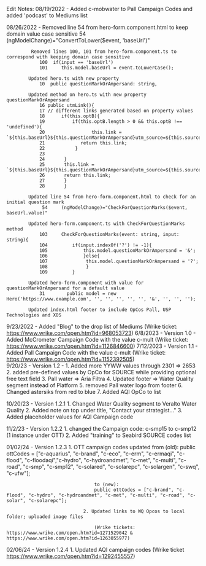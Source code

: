 Edit Notes:
08/19/2022 - Added c-mobwater to Pall Campaign Codes and added 'podcast' to Mediums list

08/26/2022 - Removed line 54 from hero-form.component.html to keep domain value case sensitive
				 54  (ngModelChange)="ConvertToLower($event, 'baseUrl')" 

			 Removed lines 100, 101 from hero-form.component.ts to correspond with keeping domain case sensitive
			    100  if(input == 'baseUrl') 
                101     this.model.baseUrl = event.toLowerCase();
				
			Updated hero.ts with new property
			    10  public questionMarkOrAmpersand: string,
				
			Updated method on hero.ts with new property questionMarkOrAmpersand
				16 public utmLink(){
                17 // different links generated based on property values 
                18      if(this.optB){
                19          if(this.optB.length > 0 && this.optB !== 'undefined'){
                20                 this.link = `${this.baseUrl}${this.questionMarkOrAmpersand}utm_source=${this.source}&utm_medium=${this.medium}&utm_content=${this.optA}&utm_campaign=${this.date}_${this.opcoName}_${this.campaign}_${this.optB}`;
                21             return this.link;
                22           }
                23
                24       }
                25       this.link = `${this.baseUrl}${this.questionMarkOrAmpersand}utm_source=${this.source}&utm_medium=${this.medium}&utm_content=${this.optA}&utm_campaign=${this.date}_${this.opcoName}_${this.campaign}${this.optB}`;
                26       return this.link;
                27       }
                28       }
				
			Updated line 54 from hero-form.component.html to check for an initial question mark
				 54     (ngModelChange)="CheckForQuestionMarks($event, baseUrl.value)" 
				 	
			Updated hero-form.component.ts with CheckForQuestionMarks method
			 	103		CheckForQuestionMarks(event: string, input: string){
  				104			if(input.indexOf('?') != -1){
    			105				this.model.questionMarkOrAmpersand = '&';
  				106				}else{
   				107				 this.model.questionMarkOrAmpersand = '?';
 				108				 }
				109			}
				
			Updated hero-form.component with value for questionMarkOrAmpersand for a default value
				31		  public model = new Hero('https://www.example.com', '', '', '', '', '', '&', '', '', '');
				
			Updated index.html footer to include OpCos Pall, USP Technologies and XOS

9/23/2022 - Added "Blog" to the drop list of Mediums (Wrike ticket: https://www.wrike.com/open.htm?id=968053723)
6/8/2023 - Version 1.0 - Added McCrometer Campaign Code with the value c-mult (Wrike ticket: https://www.wrike.com/open.htm?id=1126846600)
7/12/2023 - Version 1.1 - Added Pall Campaign Code with the value c-mult (Wrike ticket: https://www.wrike.com/open.htm?id=1152392505)	
9/20/23 - Version 1.2 - 
								1. Added more YYWW values through 2301 => 2653
								2. added pre-defined values by OpCo for SOURCE while providing optional free text field
								3. Pall water => Aria Filtra
								4. Updated footer => Water Quality segment instead of Platform
								5. removed Pall water logo from footer
								6. Changed astersiks from red to blue
								7. Added AQI OpCo to list
								
							
							
10/20/23 - Version 1.2.1 
								1. Changed Water Quality segment to Veralto Water Quality
								2. Added note on top under title, "Contact your strategist..."
								3. Added placeholder values for AQI Campaign code		
								
11/2/23 - Version 1.2.2
								1. changed the Campaign code: c-smp15 to c-smp12 (1 instance under OTT)
								2. Added "training" to Seabird SOURCE codes list

01/02/24 - Version 1.2.3
								1. OTT campaign codes updated from (old):
									public ottCodes = ["c-aquarius", "c-brand", "c-eco", "c-erm", "c-ermaqi", "c-flood", "c-floodaqi","c-hydro", "c-hydroandmet", "c-met", "c-multi", "c-road", "c-smp", "c-smp12", "c-solared", "c-solarepc", "c-solargen", "c-swq", "c-ufw"];

									to (new):
									public ottCodes = ["c-brand", "c-flood", "c-hydro", "c-hydroandmet", "c-met", "c-multi", "c-road", "c-solar", "c-solarepc"];

								2. Updated links to WQ Opcos to local folder; uploaded image files

									(Wrike tickets: https://www.wrike.com/open.htm?id=1271529042 & https://www.wrike.com/open.htm?id=1263055977)
02/06/24 - Version 1.2.4
								1. Updated AQI campaign codes
									(Wrike ticket https://www.wrike.com/open.htm?id=1292455557)